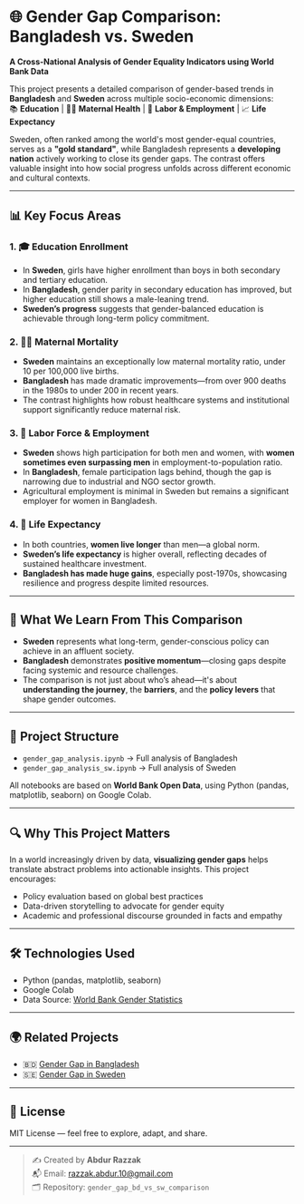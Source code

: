 # 🌐 Gender Gap Comparison: Bangladesh vs. Sweden  
**A Cross-National Analysis of Gender Equality Indicators using World Bank Data**

This project presents a detailed comparison of gender-based trends in **Bangladesh** and **Sweden** across multiple socio-economic dimensions:  
📚 **Education** | 👩‍⚕️ **Maternal Health** | 💼 **Labor & Employment** | 📈 **Life Expectancy**

Sweden, often ranked among the world's most gender-equal countries, serves as a **"gold standard"**, while Bangladesh represents a **developing nation** actively working to close its gender gaps. The contrast offers valuable insight into how social progress unfolds across different economic and cultural contexts.

---

## 📊 Key Focus Areas

### 1. 🎓 **Education Enrollment**
- In **Sweden**, girls have higher enrollment than boys in both secondary and tertiary education.
- In **Bangladesh**, gender parity in secondary education has improved, but higher education still shows a male-leaning trend.
- **Sweden’s progress** suggests that gender-balanced education is achievable through long-term policy commitment.

### 2. 👩‍⚕️ **Maternal Mortality**
- **Sweden** maintains an exceptionally low maternal mortality ratio, under 10 per 100,000 live births.
- **Bangladesh** has made dramatic improvements—from over 900 deaths in the 1980s to under 200 in recent years.
- The contrast highlights how robust healthcare systems and institutional support significantly reduce maternal risk.

### 3. 👷 **Labor Force & Employment**
- **Sweden** shows high participation for both men and women, with **women sometimes even surpassing men** in employment-to-population ratio.
- In **Bangladesh**, female participation lags behind, though the gap is narrowing due to industrial and NGO sector growth.
- Agricultural employment is minimal in Sweden but remains a significant employer for women in Bangladesh.

### 4. 💖 **Life Expectancy**
- In both countries, **women live longer** than men—a global norm.
- **Sweden’s life expectancy** is higher overall, reflecting decades of sustained healthcare investment.
- **Bangladesh has made huge gains**, especially post-1970s, showcasing resilience and progress despite limited resources.

---

## 🧠 What We Learn From This Comparison

- **Sweden** represents what long-term, gender-conscious policy can achieve in an affluent society.
- **Bangladesh** demonstrates **positive momentum**—closing gaps despite facing systemic and resource challenges.
- The comparison is not just about who’s ahead—it's about **understanding the journey**, the **barriers**, and the **policy levers** that shape gender outcomes.

---

## 📂 Project Structure

- `gender_gap_analysis.ipynb` → Full analysis of Bangladesh  
- `gender_gap_analysis_sw.ipynb` → Full analysis of Sweden  

All notebooks are based on **World Bank Open Data**, using Python (pandas, matplotlib, seaborn) on Google Colab.

---

## 🔍 Why This Project Matters

In a world increasingly driven by data, **visualizing gender gaps** helps translate abstract problems into actionable insights. This project encourages:
- Policy evaluation based on global best practices  
- Data-driven storytelling to advocate for gender equity  
- Academic and professional discourse grounded in facts and empathy  

---

## 🛠️ Technologies Used

- Python (pandas, matplotlib, seaborn)
- Google Colab
- Data Source: [World Bank Gender Statistics](https://datatopics.worldbank.org/gender/)

---

## 🌍 Related Projects

- 🇧🇩 [Gender Gap in Bangladesh](https://github.com/Arian104/bangladesh_gender_insights/)  
- 🇸🇪 [Gender Gap in Sweden](https://github.com/Arian104/gender_gap_analysis_sweden/)

---

## 📄 License

MIT License — feel free to explore, adapt, and share.

---

> ✍️ Created by **Abdur Razzak**  
> 📬 Email: razzak.abdur.10@gmail.com  
> 🗂️ Repository: `gender_gap_bd_vs_sw_comparison`
